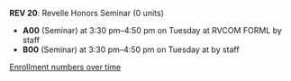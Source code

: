 **REV 20**: Revelle Honors Seminar (0 units)

- **A00** (Seminar) at 3:30 pm–4:50 pm on Tuesday at RVCOM FORML by staff
- **B00** (Seminar) at 3:30 pm–4:50 pm on Tuesday at   by staff

[Enrollment numbers over time](./REV20.tsv)
